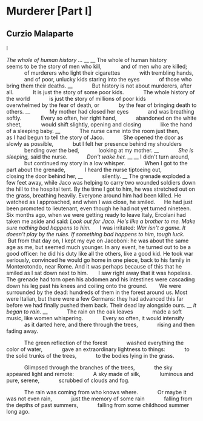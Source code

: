 # Murderer [Part I]
## Curzio Malaparte
I

 _The whole of human history …_
 __
__ The whole of human history
            seems to be the story of men who kill,
            and of men who are killed;
            of murderers who light their cigarettes
            with trembling hands,
            and of poor, unlucky kids staring into the eyes
            of those who bring them their deaths.
 __
            But history is not about murderers, after all.
            It is just the story of some poor kids.
            The whole history of the world
            is just the story of millions of poor kids
            overwhelmed by the fear of death, or
            by the fear of bringing death to others.
 __
            My mother had closed her eyes
            and was breathing softly.
            Every so often, her right hand,
            abandoned on the white sheet,
            would shift slightly, opening and closing
            like the hand of a sleeping baby.
 __
            The nurse came into the room just then,
            as I had begun to tell the story of Jaco.
            She opened the door as slowly as possible,
            but I felt her presence behind my shoulders
            bending over the bed,
            looking at my mother.
 __
            _She is sleeping,_ said the nurse.
            _Don't wake her._
 __
__ I didn't turn around,
            but continued my story in a low whisper.
            When I got to the part about the grenade,
            I heard the nurse tiptoeing out,
            closing the door behind her,
 __
            silently.
 __
The grenade exploded a few feet away, while Jaco was helping to carry two
wounded soldiers down the hill to the hospital tent. By the time I got to him,
he was stretched out on the grass, breathing heavily. Everyone around him had
been killed. He watched as I approached, and when I was close, he smiled.
     He had just been promoted to lieutenant, even though he had not yet
turned nineteen. Six months ago, when we were getting ready to leave Italy,
Ercolani had taken me aside and said: _Look out for Jaco. He's like a brother
to me. Make sure nothing bad happens to him._
     I was irritated: _War isn't a game. It doesn't play by the rules. If
something bad happens to him, tough luck._
     But from that day on, I kept my eye on Jacoboni: he was about the same
age as me, but seemed much younger. In any event, he turned out to be a good
officer: he did his duty like all the others, like a good kid. He took war
seriously, convinced he would go home in one piece, back to his family in
Monterotondo, near Rome. And it was perhaps because of this that he smiled as
I sat down next to him.
      I saw right away that it was hopeless. The grenade had torn open his
abdomen and his intestines were cascading down his leg past his knees and
coiling onto the ground.
       We were surrounded by the dead: hundreds of them in the forest around
us. Most were Italian, but there were a few Germans: they had advanced this
far before we had finally pushed them back. Their dead lay alongside ours.
 __
_It began to rain._
 __
            The rain on the oak leaves
            made a soft music, like women whispering.
            Every so often, it would intensify
            as it darted here, and there through the trees,
            rising and then fading away.

            The green reflection of the forest
            washed everything the color of water,
            gave an extraordinary lightness to things:
            to the solid trunks of the trees,
            to the bodies lying in the grass.

            Glimpsed through the branches of the trees,
            the sky appeared light and remote:
            A sky made of silk,
            luminous and pure, serene,
            scrubbed of clouds and fog.

            The rain was coming from who knows where.
            Or maybe it was not even rain,
            just the memory of some rain
            falling from the depths of past summers,
            falling from some childhood summer long ago.